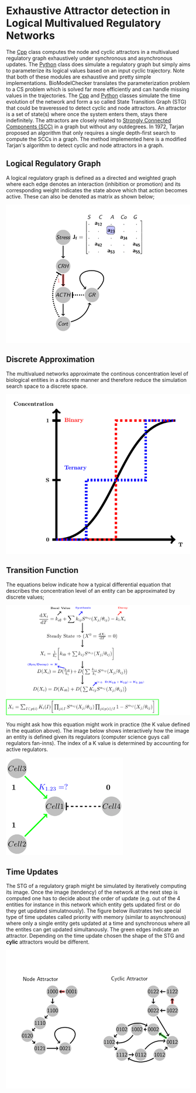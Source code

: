 # Exhaustive Attractor detection in Logical Multivalued Regulatory Networks

The [Cpp](Cpp) class computes the node and cyclic attractors in a multivalued regulatory graph exhaustively under synchronous and asynchronous updates. The [Python](Python) class does simulate a regulatory graph but simply aims to parameterize its logical values based on an input cyclic trajectory. Note that both of these modules are exhaustive and pretty simple implementations. BioModelChecker translates the parameterization problem to a CS problem which is solved far more efficiently and can handle missing values in the trajectories.
The [Cpp](Cpp) and [Python](Python) classes simulate the time evolution of the network and form a so called State Transition Graph (STG) that could be traveressed to detect cyclic and node attractors.
An attractor is a set of state(s) where once the system enters them, stays there indefinitely. 
The attractors are closely related to [Strongly Connected Components (SCC)](https://en.wikipedia.org/wiki/Strongly_connected_component) in a graph but without any outdegrees. In 1972, Tarjan proposed an algorithm that only requires a single depth-first search to compute the SCCs in a graph. The method implemented here is a modified Tarjan's algorithm to detect cyclic and node attractors in a graph.

## Logical Regulatory Graph 

A logical regulatory graph is defined as a directed and weighted graph where each edge denotes an interaction (inhibition or promotion) and its corresponding weight indicates the state above which that action becomes active. These can also be denoted as matrix as shown below;

<img margin-left="auto" margin-right="auto" src="HPA.gif">

## Discrete Approximation

The multivalued networks approximate the continous concentration level of biological entities in a discrete manner and therefore reduce the simulation search space to a discrete space.

<img margin-left="auto" margin-right="auto" src="DiscreteApp.png">

## Transition Function

The equations below indicate how a typical differential equation that describes the concentration level of an entity can be approximated by discrete values;

<img margin-left="auto" margin-right="auto" src="Derivation.png">

You might ask how this equation might work in practice (the K value defined in the equation above). The image below shows interactively how the image an entity is defined given its regulators (computer science guys call regulators fan-inns). The index of a K value is determined by accounting for active regulators.

<img margin-left="auto" margin-right="auto" src="KValues.gif">

## Time Updates

The STG of a regulatory graph might be simulated by iteratively computing its image. Once the image (tendency) of the network at the next step is computed one has to decide about the order of update (e.g. out of the 4 entities for instance in this network which entity gets updated first or do they get updated simulatnously). The figure below illustrates two special type of time updates called priority with memory (similar to asynchronous) where only a single entity gets updated at a time and synchronous where all the entites can get updated simultanously. The green edges indicate an attractor. Depending on the time update chosen the shape of the STG and **cylic** attractors would be different.

<img margin-left="auto" margin-right="auto" src="Attractors.gif">
